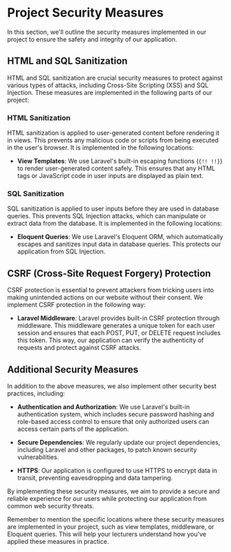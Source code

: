 # Project Security Measures

In this section, we'll outline the security measures implemented in our project to ensure the safety and integrity of our application.

## HTML and SQL Sanitization

HTML and SQL sanitization are crucial security measures to protect against various types of attacks, including Cross-Site Scripting (XSS) and SQL Injection. These measures are implemented in the following parts of our project:

### HTML Sanitization

HTML sanitization is applied to user-generated content before rendering it in views. This prevents any malicious code or scripts from being executed in the user's browser. It is implemented in the following locations:

- **View Templates**: We use Laravel's built-in escaping functions (`{!! !!}`) to render user-generated content safely. This ensures that any HTML tags or JavaScript code in user inputs are displayed as plain text.

### SQL Sanitization

SQL sanitization is applied to user inputs before they are used in database queries. This prevents SQL Injection attacks, which can manipulate or extract data from the database. It is implemented in the following locations:

- **Eloquent Queries**: We use Laravel's Eloquent ORM, which automatically escapes and sanitizes input data in database queries. This protects our application from SQL Injection.

## CSRF (Cross-Site Request Forgery) Protection

CSRF protection is essential to prevent attackers from tricking users into making unintended actions on our website without their consent. We implement CSRF protection in the following way:

- **Laravel Middleware**: Laravel provides built-in CSRF protection through middleware. This middleware generates a unique token for each user session and ensures that each POST, PUT, or DELETE request includes this token. This way, our application can verify the authenticity of requests and protect against CSRF attacks.

## Additional Security Measures

In addition to the above measures, we also implement other security best practices, including:

- **Authentication and Authorization**: We use Laravel's built-in authentication system, which includes secure password hashing and role-based access control to ensure that only authorized users can access certain parts of the application.

- **Secure Dependencies**: We regularly update our project dependencies, including Laravel and other packages, to patch known security vulnerabilities.

- **HTTPS**: Our application is configured to use HTTPS to encrypt data in transit, preventing eavesdropping and data tampering.

By implementing these security measures, we aim to provide a secure and reliable experience for our users while protecting our application from common web security threats.

Remember to mention the specific locations where these security measures are implemented in your project, such as view templates, middleware, or Eloquent queries. This will help your lecturers understand how you've applied these measures in practice.